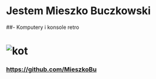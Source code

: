# Jestem Mieszko Buczkowski
##- Komputery i konsole retro
# ![kot](https://www.zooplus.pl/magazyn/wp-content/uploads/2019/12/kot-przyb%C5%82%C4%99da-768x512.jpeg)
### https://github.com/MieszkoBu

